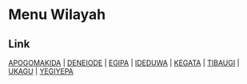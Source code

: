 # Menu Wilayah

## Link

[APOGOMAKIDA](https://github.com/gigit-pemilu/pemilu-2024-94-papua-tengah/tree/main/pileg-dpr/hitung-suara/sub/94-papua-tengah/sub/06-dogiyai/sub/03-piyaiye/sub/2001-apogomakida)
 | 
[DENEIODE](https://github.com/gigit-pemilu/pemilu-2024-94-papua-tengah/tree/main/pileg-dpr/hitung-suara/sub/94-papua-tengah/sub/06-dogiyai/sub/03-piyaiye/sub/2002-deneiode)
 | 
[EGIPA](https://github.com/gigit-pemilu/pemilu-2024-94-papua-tengah/tree/main/pileg-dpr/hitung-suara/sub/94-papua-tengah/sub/06-dogiyai/sub/03-piyaiye/sub/2006-egipa)
 | 
[IDEDUWA](https://github.com/gigit-pemilu/pemilu-2024-94-papua-tengah/tree/main/pileg-dpr/hitung-suara/sub/94-papua-tengah/sub/06-dogiyai/sub/03-piyaiye/sub/2004-ideduwa)
 | 
[KEGATA](https://github.com/gigit-pemilu/pemilu-2024-94-papua-tengah/tree/main/pileg-dpr/hitung-suara/sub/94-papua-tengah/sub/06-dogiyai/sub/03-piyaiye/sub/2005-kegata)
 | 
[TIBAUGI](https://github.com/gigit-pemilu/pemilu-2024-94-papua-tengah/tree/main/pileg-dpr/hitung-suara/sub/94-papua-tengah/sub/06-dogiyai/sub/03-piyaiye/sub/2008-tibaugi)
 | 
[UKAGU](https://github.com/gigit-pemilu/pemilu-2024-94-papua-tengah/tree/main/pileg-dpr/hitung-suara/sub/94-papua-tengah/sub/06-dogiyai/sub/03-piyaiye/sub/2007-ukagu)
 | 
[YEGIYEPA](https://github.com/gigit-pemilu/pemilu-2024-94-papua-tengah/tree/main/pileg-dpr/hitung-suara/sub/94-papua-tengah/sub/06-dogiyai/sub/03-piyaiye/sub/2003-yegiyepa)

